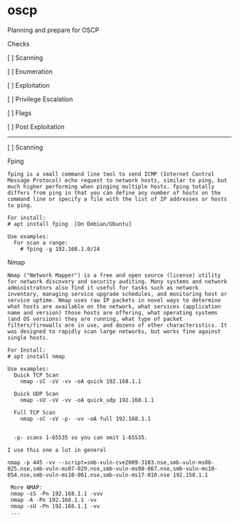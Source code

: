 # oscp
Planning and prepare for OSCP

Checks

[ ] Scanning

[ ] Enumeration

[ ] Exploitation

[ ] Privilege Escalation

[ ] Flags

[ ] Post Exploitation


------------------------------------------------------------------------------------------------------------------------

[ ] Scanning

  Fping
  
    fping is a small command line tool to send ICMP (Internet Control Message Protocol) echo request to network hosts, similar to ping, but much higher performing when pinging multiple hosts. fping totally differs from ping in that you can define any number of hosts on the command line or specify a file with the list of IP addresses or hosts to ping.
    
    For install:
    # apt install fping  [On Debian/Ubuntu]
    
    Use examples:
      For scan a range:
        # fping -g 192.168.1.0/24
        
  Nmap
  
    Nmap ("Network Mapper") is a free and open source (license) utility for network discovery and security auditing. Many systems and network administrators also find it useful for tasks such as network inventory, managing service upgrade schedules, and monitoring host or service uptime. Nmap uses raw IP packets in novel ways to determine what hosts are available on the network, what services (application name and version) those hosts are offering, what operating systems (and OS versions) they are running, what type of packet filters/firewalls are in use, and dozens of other characteristics. It was designed to rapidly scan large networks, but works fine against single hosts.
      
    For Install:
    # apt install nmap
    
    Use examples:
      Quick TCP Scan
        nmap -sC -sV -vv -oA quick 192.168.1.1

      Quick UDP Scan
        nmap -sU -sV -vv -oA quick_udp 192.168.1.1

      Full TCP Scan
        nmap -sC -sV -p- -vv -oA full 192.168.1.1
        
        
      -p- scans 1-65535 so you can omit 1-65535.

    I use this one a lot in general

    nmap -p 445 -vv --script=smb-vuln-cve2009-3103.nse,smb-vuln-ms06-025.nse,smb-vuln-ms07-029.nse,smb-vuln-ms08-067.nse,smb-vuln-ms10-054.nse,smb-vuln-ms10-061.nse,smb-vuln-ms17-010.nse 192.158.1.1
        
     More NMAP:
     nmap -sS -Pn 192.168.1.1 -vvv
     nmap -A -Pn 192.168.1.1 -vv
     nmap -sU -Pn 192.168.1.1 -vv
     ...
       
